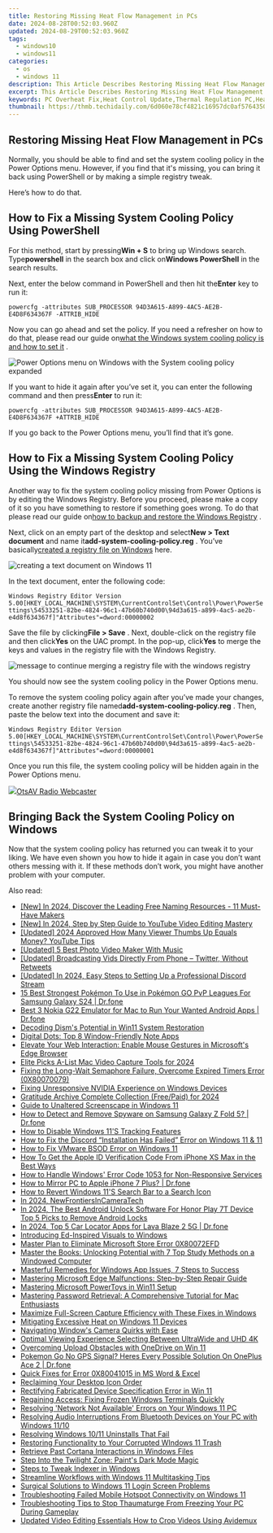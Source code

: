 ```yaml
---
title: Restoring Missing Heat Flow Management in PCs
date: 2024-08-28T00:52:03.960Z
updated: 2024-08-29T00:52:03.960Z
tags:
  - windows10
  - windows11
categories:
  - os
  - windows 11
description: This Article Describes Restoring Missing Heat Flow Management in PCs
excerpt: This Article Describes Restoring Missing Heat Flow Management in PCs
keywords: PC Overheat Fix,Heat Control Update,Thermal Regulation PC,Heatflow Mgmt PC Repair,Restore PC Temp Flow,Missing Heatware PC,Heat Management PC Fix
thumbnail: https://thmb.techidaily.com/6d060e78cf4821c16957dc0af5764350800050d4c706e3284222e7ce2389a41f.jpg
---
```


## Restoring Missing Heat Flow Management in PCs

 Normally, you should be able to find and set the system cooling policy in the Power Options menu. However, if you find that it's missing, you can bring it back using PowerShell or by making a simple registry tweak.

Here’s how to do that.

## How to Fix a Missing System Cooling Policy Using PowerShell

 For this method, start by pressing**Win + S** to bring up Windows search. Type**powershell** in the search box and click on**Windows PowerShell** in the search results.

 Next, enter the below command in PowerShell and then hit the**Enter** key to run it:

`powercfg -attributes SUB_PROCESSOR 94D3A615-A899-4AC5-AE2B-E4D8F634367F -ATTRIB_HIDE`

 Now you can go ahead and set the policy. If you need a refresher on how to do that, please read our guide on[what the Windows system cooling policy is and how to set it](https://www.makeuseof.com/what-is-the-system-cooling-policy-on-windows-and-how-do-you-set-it/) .

![Power Options menu on Windows with the System cooling policy expanded](https://static1.makeuseofimages.com/wordpress/wp-content/uploads/2023/02/power-options-windows-system-cooling.jpg)

 If you want to hide it again after you’ve set it, you can enter the following command and then press**Enter** to run it:

`powercfg -attributes SUB_PROCESSOR 94D3A615-A899-4AC5-AE2B-E4D8F634367F +ATTRIB_HIDE`

 If you go back to the Power Options menu, you’ll find that it’s gone.

## How to Fix a Missing System Cooling Policy Using the Windows Registry

 Another way to fix the system cooling policy missing from Power Options is by editing the Windows Registry. Before you proceed, please make a copy of it so you have something to restore if something goes wrong. To do that please read our guide on[how to backup and restore the Windows Registry](https://www.makeuseof.com/tag/backup-restore-windows-registry/) .

 Next, click on an empty part of the desktop and select**New > Text document** and name it**add-system-cooling-policy.reg** . You’ve basically[created a registry file on Windows](https://www.makeuseof.com/windows-registry-file-guide/) here.

![creating a text document on Windows 11](https://static1.makeuseofimages.com/wordpress/wp-content/uploads/2023/03/creating-text-doc-windows-11.jpg)

In the text document, enter the following code:

`Windows Registry Editor Version 5.00[HKEY_LOCAL_MACHINE\SYSTEM\CurrentControlSet\Control\Power\PowerSettings\54533251-82be-4824-96c1-47b60b740d00\94d3a615-a899-4ac5-ae2b-e4d8f634367f]"Attributes"=dword:00000002`

 Save the file by clicking**File > Save** . Next, double-click on the registry file and then click**Yes** on the UAC prompt. In the pop-up, click**Yes** to merge the keys and values in the registry file with the Windows Registry.

![message to continue merging a registry file with the windows registry](https://static1.makeuseofimages.com/wordpress/wp-content/uploads/2022/08/message-continue-merge-reg-gile.jpg)

 You should now see the system cooling policy in the Power Options menu.

 To remove the system cooling policy again after you’ve made your changes, create another registry file named**add-system-cooling-policy.reg** . Then, paste the below text into the document and save it:

`Windows Registry Editor Version 5.00[HKEY_LOCAL_MACHINE\SYSTEM\CurrentControlSet\Control\Power\PowerSettings\54533251-82be-4824-96c1-47b60b740d00\94d3a615-a899-4ac5-ae2b-e4d8f634367f]"Attributes"=dword:00000001`

 Once you run this file, the system cooling policy will be hidden again in the Power Options menu.

<!-- affiliate ads begin -->
<a href="https://otszone.ots7.com/order/checkout.php?PRODS=4713322&QTY=1&AFFILIATE=108875&CART=1"><img src="https://green.ots7.com/screenshots/OtsAV/OtsAVRadio1.90-300x188.jpg" border="0">OtsAV Radio Webcaster</a>
<!-- affiliate ads end -->
## Bringing Back the System Cooling Policy on Windows

 Now that the system cooling policy has returned you can tweak it to your liking. We have even shown you how to hide it again in case you don’t want others messing with it. If these methods don’t work, you might have another problem with your computer.


<ins class="adsbygoogle"
     style="display:block"
     data-ad-format="autorelaxed"
     data-ad-client="ca-pub-7571918770474297"
     data-ad-slot="1223367746"></ins>



<ins class="adsbygoogle"
     style="display:block"
     data-ad-client="ca-pub-7571918770474297"
     data-ad-slot="8358498916"
     data-ad-format="auto"
     data-full-width-responsive="true"></ins>

<span class="atpl-alsoreadstyle">Also read:</span>
<div><ul>
<li><a href="https://facebook-video-share.techidaily.com/new-in-2024-discover-the-leading-free-naming-resources-11-must-have-makers/"><u>[New] In 2024, Discover the Leading Free Naming Resources - 11 Must-Have Makers</u></a></li>
<li><a href="https://youtube-tips.techidaily.com/n-2024-step-by-step-guide-to-youtube-video-editing-mastery/"><u>[New] In 2024, Step by Step Guide to YouTube Video Editing Mastery</u></a></li>
<li><a href="https://eaxpv-info.techidaily.com/updated-2024-approved-how-many-viewer-thumbs-up-equals-money-youtube-tips/"><u>[Updated] 2024 Approved  How Many Viewer Thumbs Up Equals Money? YouTube Tips</u></a></li>
<li><a href="https://extra-skills.techidaily.com/updated-5-best-photo-video-maker-with-music/"><u>[Updated] 5 Best Photo Video Maker With Music</u></a></li>
<li><a href="https://twitter-videos.techidaily.com/updated-broadcasting-vids-directly-from-phone-twitter-without-retweets/"><u>[Updated] Broadcasting Vids Directly From Phone – Twitter, Without Retweets</u></a></li>
<li><a href="https://discord-videos.techidaily.com/updated-in-2024-easy-steps-to-setting-up-a-professional-discord-stream/"><u>[Updated] In 2024, Easy Steps to Setting Up a Professional Discord Stream</u></a></li>
<li><a href="https://android-pokemon-go.techidaily.com/15-best-strongest-pokemon-to-use-in-pokemon-go-pvp-leagues-for-samsung-galaxy-s24-drfone-by-drfone-virtual-android/"><u>15 Best Strongest Pokémon To Use in Pokémon GO PvP Leagues For Samsung Galaxy S24 | Dr.fone</u></a></li>
<li><a href="https://screen-mirror.techidaily.com/best-3-nokia-g22-emulator-for-mac-to-run-your-wanted-android-apps-drfone-by-drfone-android/"><u>Best 3 Nokia G22 Emulator for Mac to Run Your Wanted Android Apps | Dr.fone</u></a></li>
<li><a href="https://win11.techidaily.com/decoding-disms-potential-in-win11-system-restoration/"><u>Decoding Dism's Potential in Win11 System Restoration</u></a></li>
<li><a href="https://win11.techidaily.com/digital-dots-top-8-window-friendly-note-apps/"><u>Digital Dots: Top 8 Window-Friendly Note Apps</u></a></li>
<li><a href="https://win11.techidaily.com/elevate-your-web-interaction-enable-mouse-gestures-in-microsofts-edge-browser/"><u>Elevate Your Web Interaction: Enable Mouse Gestures in Microsoft's Edge Browser</u></a></li>
<li><a href="https://video-capture.techidaily.com/elite-picks-a-list-mac-video-capture-tools-for-2024/"><u>Elite Picks  A-List Mac Video Capture Tools for 2024</u></a></li>
<li><a href="https://win-howtos.techidaily.com/fixing-the-long-wait-semaphore-failure-overcome-expired-timers-error-0x80070079/"><u>Fixing the Long-Wait Semaphore Failure, Overcome Expired Timers Error (0X80070079)</u></a></li>
<li><a href="https://win11.techidaily.com/fixing-unresponsive-nvidia-experience-on-windows-devices/"><u>Fixing Unresponsive NVIDIA Experience on Windows Devices</u></a></li>
<li><a href="https://some-knowledge.techidaily.com/gratitude-archive-complete-collection-freepaid-for-2024/"><u>Gratitude Archive  Complete Collection (Free/Paid) for 2024</u></a></li>
<li><a href="https://win11.techidaily.com/guide-to-unaltered-screenscape-in-windows-11/"><u>Guide to Unaltered Screenscape in Windows 11</u></a></li>
<li><a href="https://android-location-track.techidaily.com/how-to-detect-and-remove-spyware-on-samsung-galaxy-z-fold-5-drfone-by-drfone-virtual-android/"><u>How to Detect and Remove Spyware on Samsung Galaxy Z Fold 5? | Dr.fone</u></a></li>
<li><a href="https://win11.techidaily.com/how-to-disable-windows-11s-tracking-features/"><u>How to Disable Windows 11'S Tracking Features</u></a></li>
<li><a href="https://win11.techidaily.com/how-to-fix-the-discord-installation-has-failed-error-on-windows-11-and-11/"><u>How to Fix the Discord “Installation Has Failed” Error on Windows 11 & 11</u></a></li>
<li><a href="https://win11.techidaily.com/how-to-fix-vmware-bsod-error-on-windows-11/"><u>How to Fix VMware BSOD Error on Windows 11</u></a></li>
<li><a href="https://apple-account.techidaily.com/how-to-get-the-apple-id-verification-code-from-iphone-xs-max-in-the-best-ways-by-drfone-ios/"><u>How To Get the Apple ID Verification Code From iPhone XS Max in the Best Ways</u></a></li>
<li><a href="https://win11.techidaily.com/how-to-handle-windows-error-code-1053-for-non-responsive-services/"><u>How to Handle Windows' Error Code 1053 for Non-Responsive Services</u></a></li>
<li><a href="https://screen-mirror.techidaily.com/how-to-mirror-pc-to-apple-iphone-7-plus-drfone-by-drfone-ios/"><u>How to Mirror PC to Apple iPhone 7 Plus? | Dr.fone</u></a></li>
<li><a href="https://win11.techidaily.com/how-to-revert-windows-11s-search-bar-to-a-search-icon/"><u>How to Revert Windows 11'S Search Bar to a Search Icon</u></a></li>
<li><a href="https://screen-recording.techidaily.com/in-2024-newfrontiersincameratech/"><u>In 2024, NewFrontiersInCameraTech</u></a></li>
<li><a href="https://sim-unlock.techidaily.com/in-2024-the-best-android-unlock-software-for-honor-play-7t-device-top-5-picks-to-remove-android-locks-by-drfone-android/"><u>In 2024, The Best Android Unlock Software For Honor Play 7T Device Top 5 Picks to Remove Android Locks</u></a></li>
<li><a href="https://android-location-track.techidaily.com/in-2024-top-5-car-locator-apps-for-lava-blaze-2-5g-drfone-by-drfone-virtual-android/"><u>In 2024, Top 5 Car Locator Apps for Lava Blaze 2 5G | Dr.fone</u></a></li>
<li><a href="https://win11.techidaily.com/introducing-ed-inspired-visuals-to-windows/"><u>Introducing Ed-Inspired Visuals to Windows</u></a></li>
<li><a href="https://win11.techidaily.com/master-plan-to-eliminate-microsoft-store-error-0x80072efd/"><u>Master Plan to Eliminate Microsoft Store Error 0X80072EFD</u></a></li>
<li><a href="https://win11.techidaily.com/master-the-books-unlocking-potential-with-7-top-study-methods-on-a-windowed-computer/"><u>Master the Books: Unlocking Potential with 7 Top Study Methods on a Windowed Computer</u></a></li>
<li><a href="https://win11.techidaily.com/masterful-remedies-for-windows-app-issues-7-steps-to-success/"><u>Masterful Remedies for Windows App Issues, 7 Steps to Success</u></a></li>
<li><a href="https://tech-recovery.techidaily.com/mastering-microsoft-edge-malfunctions-step-by-step-repair-guide/"><u>Mastering Microsoft Edge Malfunctions: Step-by-Step Repair Guide</u></a></li>
<li><a href="https://win11.techidaily.com/mastering-microsoft-powertoys-in-win11-setup/"><u>Mastering Microsoft PowerToys in Win11 Setup</u></a></li>
<li><a href="https://tech-recovery.techidaily.com/mastering-password-retrieval-a-comprehensive-tutorial-for-mac-enthusiasts/"><u>Mastering Password Retrieval: A Comprehensive Tutorial for Mac Enthusiasts</u></a></li>
<li><a href="https://win11.techidaily.com/maximize-full-screen-capture-efficiency-with-these-fixes-in-windows/"><u>Maximize Full-Screen Capture Efficiency with These Fixes in Windows</u></a></li>
<li><a href="https://win11.techidaily.com/mitigating-excessive-heat-on-windows-11-devices/"><u>Mitigating Excessive Heat on Windows 11 Devices</u></a></li>
<li><a href="https://win11.techidaily.com/navigating-windows-camera-quirks-with-ease/"><u>Navigating Window's Camera Quirks with Ease</u></a></li>
<li><a href="https://extra-resources.techidaily.com/optimal-viewing-experience-selecting-between-ultrawide-and-uhd-4k/"><u>Optimal Viewing Experience  Selecting Between UltraWide and UHD 4K</u></a></li>
<li><a href="https://win11.techidaily.com/overcoming-upload-obstacles-with-onedrive-on-win-11/"><u>Overcoming Upload Obstacles with OneDrive on Win 11</u></a></li>
<li><a href="https://android-pokemon-go.techidaily.com/pokemon-go-no-gps-signal-heres-every-possible-solution-on-oneplus-ace-2-drfone-by-drfone-virtual-android/"><u>Pokemon Go No GPS Signal? Heres Every Possible Solution On OnePlus Ace 2 | Dr.fone</u></a></li>
<li><a href="https://win11.techidaily.com/quick-fixes-for-error-0x80041015-in-ms-word-and-excel/"><u>Quick Fixes for Error 0X80041015 in MS Word & Excel</u></a></li>
<li><a href="https://win11.techidaily.com/reclaiming-your-desktop-icon-order/"><u>Reclaiming Your Desktop Icon Order</u></a></li>
<li><a href="https://win11.techidaily.com/rectifying-fabricated-device-specification-error-in-win-11/"><u>Rectifying Fabricated Device Specification Error in Win 11</u></a></li>
<li><a href="https://win11.techidaily.com/regaining-access-fixing-frozen-windows-terminals-quickly/"><u>Regaining Access: Fixing Frozen Windows Terminals Quickly</u></a></li>
<li><a href="https://win11.techidaily.com/resolving-network-not-available-errors-on-your-windows-11-pc/"><u>Resolving 'Network Not Available' Errors on Your Windows 11 PC</u></a></li>
<li><a href="https://sound-issues.techidaily.com/resolving-audio-interruptions-from-bluetooth-devices-on-your-pc-with-windows-1110/"><u>Resolving Audio Interruptions From Bluetooth Devices on Your PC with Windows 11/10</u></a></li>
<li><a href="https://win11.techidaily.com/resolving-windows-1011-uninstalls-that-fail/"><u>Resolving Windows 10/11 Uninstalls That Fail</u></a></li>
<li><a href="https://win11.techidaily.com/restoring-functionality-to-your-corrupted-windows-11-trash/"><u>Restoring Functionality to Your Corrupted WIndows 11 Trash</u></a></li>
<li><a href="https://win11.techidaily.com/retrieve-past-cortana-interactions-in-windows-files/"><u>Retrieve Past Cortana Interactions in Windows Files</u></a></li>
<li><a href="https://win11.techidaily.com/step-into-the-twilight-zone-paints-dark-mode-magic/"><u>Step Into the Twilight Zone: Paint's Dark Mode Magic</u></a></li>
<li><a href="https://win11.techidaily.com/steps-to-tweak-indexer-in-windows/"><u>Steps to Tweak Indexer in Windows</u></a></li>
<li><a href="https://win11.techidaily.com/streamline-workflows-with-windows-11-multitasking-tips/"><u>Streamline Workflows with Windows 11 Multitasking Tips</u></a></li>
<li><a href="https://win11.techidaily.com/surgical-solutions-to-windows-11-login-screen-problems/"><u>Surgical Solutions to Windows 11 Login Screen Problems</u></a></li>
<li><a href="https://win11.techidaily.com/troubleshooting-failed-mobile-hotspot-connectivity-on-windows-11/"><u>Troubleshooting Failed Mobile Hotspot Connectivity on Windows 11</u></a></li>
<li><a href="https://win-answers.techidaily.com/troubleshooting-tips-to-stop-thaumaturge-from-freezing-your-pc-during-gameplay/"><u>Troubleshooting Tips to Stop Thaumaturge From Freezing Your PC During Gameplay</u></a></li>
<li><a href="https://smart-video-editing.techidaily.com/updated-video-editing-essentials-how-to-crop-videos-using-avidemux/"><u>Updated Video Editing Essentials How to Crop Videos Using Avidemux</u></a></li>
</ul></div>
